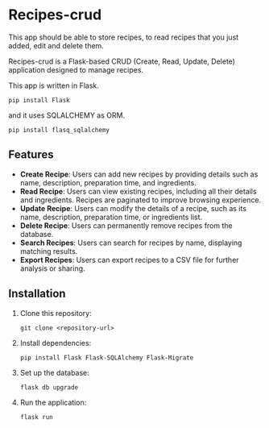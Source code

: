 # Recipes-crud

This app should be able to store recipes, to read recipes that you just added, edit and delete them.

Recipes-crud is a Flask-based CRUD (Create, Read, Update, Delete) application designed to manage recipes. 


This app is written in Flask.

`pip install Flask`

and it uses SQLALCHEMY as ORM.

`pip install flasq_sqlalchemy`


## Features

- **Create Recipe**: Users can add new recipes by providing details such as name, description, preparation time, and ingredients.
- **Read Recipe**: Users can view existing recipes, including all their details and ingredients. Recipes are paginated to improve browsing experience.
- **Update Recipe**: Users can modify the details of a recipe, such as its name, description, preparation time, or ingredients list.
- **Delete Recipe**: Users can permanently remove recipes from the database.
- **Search Recipes**: Users can search for recipes by name, displaying matching results.
- **Export Recipes**: Users can export recipes to a CSV file for further analysis or sharing.


## Installation

1. Clone this repository:

    ```
    git clone <repository-url>
    ```

2. Install dependencies:

    ```
    pip install Flask Flask-SQLAlchemy Flask-Migrate
    ```

3. Set up the database:

    ```
    flask db upgrade
    ```

4. Run the application:

    ```
    flask run
    ```

    







